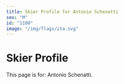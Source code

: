 ```yaml
---
title: Skier Profile for Antonio Schenatti
sex: "M"
id: "1100"
image: "/img/flags/ita.svg" 
---
```


# Skier Profile

This page is for: Antonio Schenatti.
    